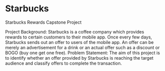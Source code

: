 # Starbucks
Starbucks Rewards Capstone Project

Project Background:
Starbucks is a coffee company which provides rewards to certain customers to their mobile app.
Once every few days, Starbucks sends out an offer to users of the mobile app. An offer can be
merely an advertisement for a drink or an actual offer such as a discount or BOGO (buy one get
one free).
Problem Statement:
The aim of this project is to identify whether an offer provided by Starbucks is reaching the
target audience and classify offers to complete the transaction.
